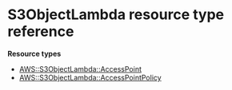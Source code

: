 # S3ObjectLambda resource type reference<a name="AWS_S3ObjectLambda"></a>

**Resource types**
+ [AWS::S3ObjectLambda::AccessPoint](aws-resource-s3objectlambda-accesspoint.md)
+ [AWS::S3ObjectLambda::AccessPointPolicy](aws-resource-s3objectlambda-accesspointpolicy.md)